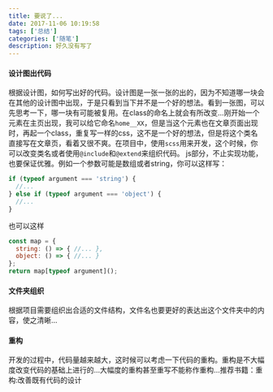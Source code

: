```yaml
---
title: 要说了...
date: 2017-11-06 10:19:58
tags: ['总结']
categories: ['随笔']
description: 好久没有写了
---
```


#### 设计图出代码
根据设计图，如何写出好的代码。设计图是一张一张的出的，因为不知道哪一块会在其他的设计图中出现，于是只看到当下并不是一个好的想法。看到一张图，可以先思考一下，哪一块有可能被复用。在class的命名上就会有所改变...刚开始一个元素在主页出现，我可以给它命名`home__XX`，但是当这个元素也在文章页面出现时，再起一个class，重复写一样的css，这不是一个好的想法，但是将这个类名直接写在文章页，看着又很不爽。在项目中，使用`scss`用来开发，这个时候，你可以改变类名或者使用`@include`和`@extend`来组织代码。
js部分，不止实现功能，也要保证优雅。例如一个参数可能是数组或者string，你可以这样写：
```js
if (typeof argument === 'string') {
  //...
} else if (typeof argument === 'object') {
  //...
}
```
也可以这样
```js
const map = {
  string: () => { //... },
  object: () => { //... }
};
return map[typeof argument]();
```

#### 文件夹组织
根据项目需要组织出合适的文件结构，文件名也要更好的表达出这个文件夹中的内容，使之清晰...

#### 重构
开发的过程中，代码量越来越大，这时候可以考虑一下代码的重构。重构是不大幅度改变代码的基础上进行的...大幅度的重构甚至重写不能称作重构...推荐书籍：重构:改善既有代码的设计

